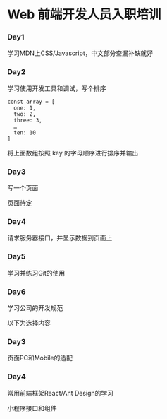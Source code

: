 # Web 前端开发人员入职培训

### Day1
学习MDN上CSS/Javascript，中文部分查漏补缺就好

### Day2

学习使用开发工具和调试，写个排序

```
const array = [
  one: 1,
  two: 2,
  three: 3,
  …
  ten: 10
]
```

将上面数组按照 key 的字母顺序进行排序并输出

### Day3
写一个页面

页面待定

### Day4

请求服务器接口，并显示数据到页面上

### Day5

学习并练习Git的使用

### Day6
学习公司的开发规范


以下为选择内容

### Day3

页面PC和Mobile的适配

### Day4

常用前端框架React/Ant Design的学习

小程序接口和组件

